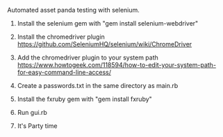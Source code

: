 Automated asset panda testing with selenium.


1. Install the selenium gem with "gem install selenium-webdriver"

2. Install the chromedriver plugin 
   https://github.com/SeleniumHQ/selenium/wiki/ChromeDriver

3. Add the chromedriver plugin to your system path      
   https://www.howtogeek.com/118594/how-to-edit-your-system-path-for-easy-command-line-access/

4. Create a passwords.txt in the same directory as main.rb

5. Install the fxruby gem with "gem install fxruby"

4. Run gui.rb

5. It's Party time
